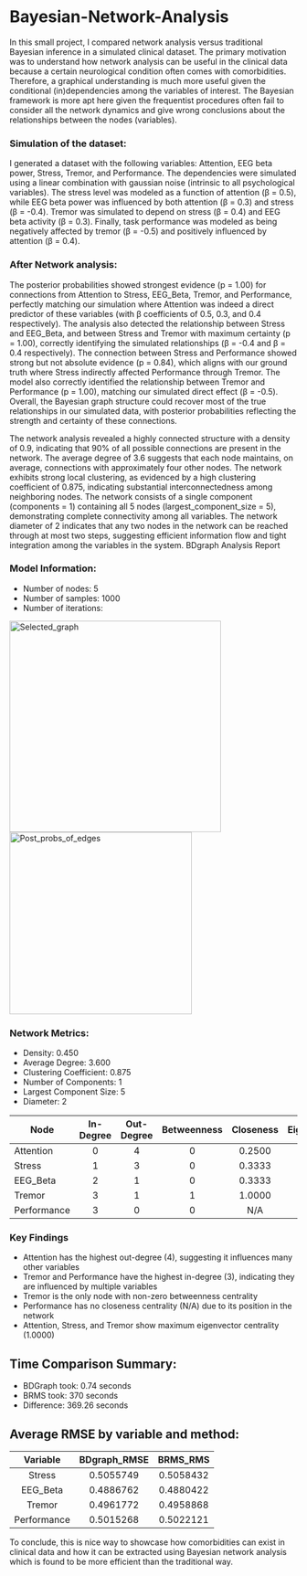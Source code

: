 # Bayesian-Network-Analysis


In this small project, I compared network analysis versus traditional Bayesian inference in a simulated clinical dataset. The primary motivation was to understand how network analysis can be useful in the clinical data because a certain neurological condition often comes with comorbidities. Therefore, a graphical understanding is much more useful given the conditional (in)dependencies among the variables of interest. The Bayesian framework is more apt here given the frequentist procedures often fail to consider all the network dynamics and give wrong conclusions about the relationships between the nodes (variables). 

### Simulation of the dataset:
I generated a dataset with the following variables: Attention, EEG beta power, Stress, Tremor, and Performance. The dependencies were simulated using a linear combination with gaussian noise (intrinsic to all psychological variables). The stress level was modeled as a function of attention (β = 0.5), while EEG beta power was influenced by both attention (β = 0.3) and stress (β = -0.4). Tremor was simulated to depend on stress (β = 0.4) and EEG beta activity (β = 0.3). Finally, task performance was modeled as being negatively affected by tremor (β = -0.5) and positively influenced by attention (β = 0.4). 

### After Network analysis:
The posterior probabilities showed strongest evidence (p = 1.00) for connections from Attention to Stress, EEG_Beta, Tremor, and Performance, perfectly matching our simulation where Attention was indeed a direct predictor of these variables (with β coefficients of 0.5, 0.3, and 0.4 respectively). The analysis also detected the relationship between Stress and EEG_Beta, and between Stress and Tremor with maximum certainty (p = 1.00), correctly identifying the simulated relationships (β = -0.4 and β = 0.4 respectively). The connection between Stress and Performance showed strong but not absolute evidence (p = 0.84), which aligns with our ground truth where Stress indirectly affected Performance through Tremor. The model also correctly identified the relationship between Tremor and Performance (p = 1.00), matching our simulated direct effect (β = -0.5). Overall, the Bayesian graph structure could recover most of the true relationships in our simulated data, with posterior probabilities reflecting the strength and certainty of these connections.

The network analysis revealed a highly connected structure with a density of 0.9, indicating that 90% of all possible connections are present in the network. The average degree of 3.6 suggests that each node maintains, on average, connections with approximately four other nodes. The network exhibits strong local clustering, as evidenced by a high clustering coefficient of 0.875, indicating substantial interconnectedness among neighboring nodes. The network consists of a single component (components = 1) containing all 5 nodes (largest_component_size = 5), demonstrating complete connectivity among all variables. The network diameter of 2 indicates that any two nodes in the network can be reached through at most two steps, suggesting efficient information flow and tight integration among the variables in the system.
BDgraph Analysis Report

### Model Information: 
- Number of nodes: 5 
- Number of samples: 1000 
- Number of iterations: 

<img width="370" alt="Selected_graph" src="https://github.com/user-attachments/assets/a36af8ca-b1aa-44c8-8b85-18ed10c19d20" />

<img width="319" alt="Post_probs_of_edges" src="https://github.com/user-attachments/assets/7e099bf1-3442-4831-aa08-9681d8431acf" />

### Network Metrics:

- Density: 0.450 
- Average Degree: 3.600 
- Clustering Coefficient: 0.875 
- Number of Components: 1 
- Largest Component Size: 5 
- Diameter: 2 

| Node        | In-Degree | Out-Degree | Betweenness | Closeness  | Eigenvector |
|-------------|:---------:|:----------:|:-----------:|:----------:|:-----------:|
| Attention   | 0         | 4          | 0           | 0.2500    | 1.0000      |
| Stress      | 1         | 3          | 0           | 0.3333    | 1.0000      |
| EEG_Beta    | 2         | 1          | 0           | 0.3333    | 0.8229      |
| Tremor      | 3         | 1          | 1           | 1.0000    | 1.0000      |
| Performance | 3         | 0          | 0           | N/A       | 0.8229      |

### Key Findings
- Attention has the highest out-degree (4), suggesting it influences many other variables
- Tremor and Performance have the highest in-degree (3), indicating they are influenced by multiple variables
- Tremor is the only node with non-zero betweenness centrality
- Performance has no closeness centrality (N/A) due to its position in the network
- Attention, Stress, and Tremor show maximum eigenvector centrality (1.0000)

## Time Comparison Summary:
- BDGraph took: 0.74 seconds
- BRMS took: 370 seconds
- Difference: 369.26 seconds

## Average RMSE by variable and method:
|Variable| BDgraph_RMSE| BRMS_RMS|
|:------:|:------:|:------:|
|Stress  | 0.5055749 |0.5058432|
|EEG_Beta | 0.4886762 |0.4880422|
|Tremor  | 0.4961772 |0.4958868|
|Performance| 0.5015268 |0.5022121|

To conclude, this is nice way to showcase how comorbidities can exist in clinical data and how it can be extracted using Bayesian network analysis
which is found to be more efficient than the traditional way.
